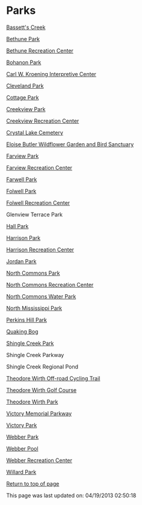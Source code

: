 # Parks

[Bassett's Creek][3]

[Bethune Park][4]

[Bethune Recreation Center][5]

[Bohanon Park][6]

[Carl W. Kroening Interpretive Center][7]

[Cleveland Park][8]

[Cottage Park][9]

[Creekview Park][10]

[Creekview Recreation Center][11]

[Crystal Lake Cemetery][12]

[Eloise Butler Wildflower Garden and Bird Sanctuary][13]

[Farview Park ][14]

[Farview Recreation Center][15]

[Farwell Park ][16]

[Folwell Park][17]

[Folwell Recreation Center][18]

Glenview Terrace Park

[Hall Park][19]

[Harrison Park][20]

[Harrison Recreation Center][21]

[Jordan Park][22]

[North Commons Park][23]

[North Commons Recreation Center][24]

[North Commons Water Park][25] 

[North Mississippi Park][26]

[Perkins Hill Park][27]

[Quaking Bog][28]

[Shingle Creek Park][29]

Shingle Creek Parkway

Shingle Creek Regional Pond

[Theodore Wirth Off-road Cycling Trail][30]

[Theodore Wirth Golf Course][31]

[Theodore Wirth Park][32]

[Victory Memorial Parkway][33]

[Victory Park][34]

[Webber Park][35]

[Webber Pool][36]

[ ][35][Webber Recreation Center][37]

[Willard Park][38]

[Return to top of page ][39]

This page was last updated on: 04/19/2013 02:50:18  

 [1]: /web/20090302003853/http://northminneapolis.com/community/parks.html
 [2]: /web/20090302003853im_/http://northminneapolis.com/images/nature2.jpg
 [3]: /web/20090302003853/http://www.minneapolisparks.org/default.asp?PageID=4&parkid=272
 [4]: /web/20090302003853/http://www.minneapolisparks.org/default.asp?PageID=4&parkid=203
 [5]: /web/20090302003853/http://www.minneapolisparks.org/default.asp?PageID=88&parkid=202
 [6]: /web/20090302003853/http://www.minneapolisparks.org/default.asp?PageID=4&parkid=397
 [7]: /web/20090302003853/http://www.minneapolisparks.org/default.asp?PageID=4&parkid=430
 [8]: /web/20090302003853/http://www.minneapolisparks.org/default.asp?PageID=4&parkid=398
 [9]: /web/20090302003853/http://www.mapquest.com/maps/map.adp?latlongtype=decimal&latitude=45.00028&longitude=-93.30278&zoom=7
 [10]: /web/20090302003853/http://www.minneapolisparks.org/default.asp?PageID=4&parkid=212
 [11]: /web/20090302003853/http://www.minneapolisparks.org/default.asp?PageID=88&parkid=213
 [12]: /web/20090302003853/http://www.google.com/maps?hl=en&hs=wsG&lr=&client=firefox-a&rls=org.mozilla:en-US:official&q=crystal+lake+cemetery&near=Minneapolis,+MN&sa=X&oi=local&ct=title
 [13]: /web/20090302003853/http://www.minneapolisparks.org/default.asp?PageID=4&parkid=340
 [14]: /web/20090302003853/http://www.minneapolisparks.org/default.asp?PageID=4&parkid=207
 [15]: /web/20090302003853/http://www.minneapolisparks.org/default.asp?PageID=88&parkid=206
 [16]: /web/20090302003853/http://www.minneapolisparks.org/default.asp?PageID=4&parkid=452
 [17]: /web/20090302003853/http://www.minneapolisparks.org/default.asp?PageID=4&parkid=205
 [18]: /web/20090302003853/http://www.minneapolisparks.org/default.asp?PageID=88&parkid=204
 [19]: /web/20090302003853/http://www.minneapolisparks.org/default.asp?PageID=4&parkid=400
 [20]: /web/20090302003853/http://www.minneapolisparks.org/default.asp?PageID=4&parkid=209
 [21]: /web/20090302003853/http://www.minneapolisparks.org/default.asp?PageID=88&parkid=208
 [22]: /web/20090302003853/http://www.minneapolisparks.org/default.asp?PageID=4&parkid=411
 [23]: /web/20090302003853/http://www.minneapolisparks.org/default.asp?PageID=4&parkid=200
 [24]: /web/20090302003853/http://www.minneapolisparks.org/default.asp?PageID=88&parkid=201
 [25]: /web/20090302003853/http://www.minneapolisparks.org/default.asp?PageID=4&parkid=365
 [26]: /web/20090302003853/http://www.minneapolisparks.org/default.asp?PageID=4&parkid=419
 [27]: /web/20090302003853/http://www.mapquest.com/maps/map.adp?latlongtype=decimal&latitude=45.0175&longitude=-93.28306&zoom=7
 [28]: /web/20090302003853/http://www.minneapolisparks.org/default.asp?PageID=4&parkid=356
 [29]: /web/20090302003853/http://www.minneapolisparks.org/default.asp?PageID=4&parkid=437
 [30]: /web/20090302003853/http://www.minneapolisparks.org/default.asp?PageID=4&parkid=448
 [31]: /web/20090302003853/http://www.minneapolisparks.org/default.asp?PageID=73&parkid=292
 [32]: /web/20090302003853/http://www.minneapolisparks.org/default.asp?PageID=4&parkid=255
 [33]: /web/20090302003853/http://www.minneapolisparks.org/grandrounds/dist_VM.htm
 [34]: /web/20090302003853/http://www.minneapolisparks.org/default.asp?PageID=4&parkid=393
 [35]: /web/20090302003853/http://www.minneapolisparks.org/default.asp?PageID=4&parkid=210
 [36]: /web/20090302003853/http://www.minneapolisparks.org/default.asp?PageID=4&parkid=363
 [37]: /web/20090302003853/http://www.minneapolisparks.org/default.asp?PageID=88&parkid=211
 [38]: /web/20090302003853/http://www.minneapolisparks.org/default.asp?PageID=4&parkid=401
 [39]: /web/20090302003853/http://northminneapolis.com/community/parks.html#top